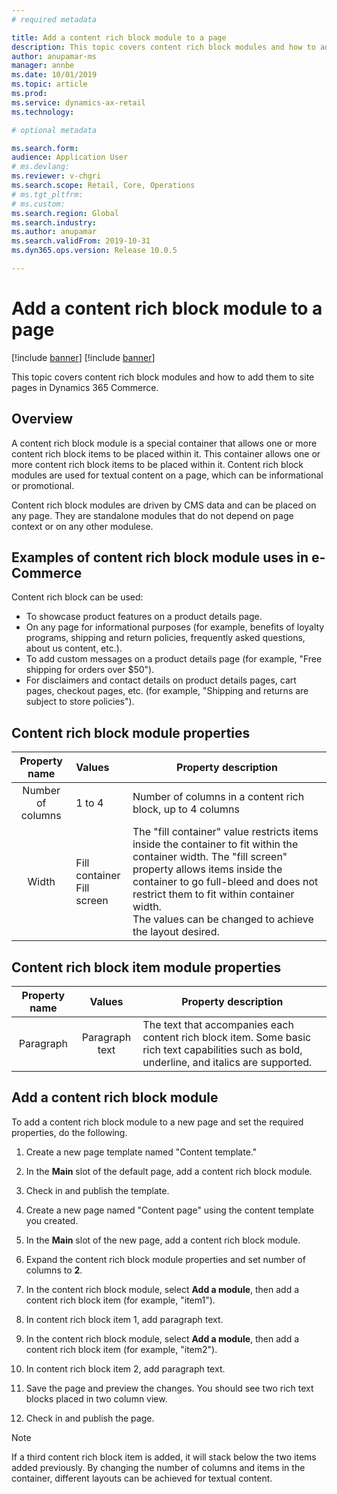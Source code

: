 ```yaml
---
# required metadata

title: Add a content rich block module to a page
description: This topic covers content rich block modules and how to add them to site pages in Dynamics 365 Commerce.
author: anupamar-ms
manager: annbe
ms.date: 10/01/2019
ms.topic: article
ms.prod: 
ms.service: dynamics-ax-retail
ms.technology: 

# optional metadata

ms.search.form:  
audience: Application User
# ms.devlang: 
ms.reviewer: v-chgri
ms.search.scope: Retail, Core, Operations
# ms.tgt_pltfrm: 
# ms.custom: 
ms.search.region: Global
ms.search.industry: 
ms.author: anupamar
ms.search.validFrom: 2019-10-31
ms.dyn365.ops.version: Release 10.0.5

---
```

# Add a content rich block module to a page

[!include [banner](../includes/preview-banner.md)]
[!include [banner](../includes/banner.md)]

This topic covers content rich block modules and how to add them to site pages in Dynamics 365 Commerce.

## Overview

A content rich block module is a special container that allows one or more content rich block items to be placed within it. This container allows one or more content rich block items to be placed within it. Content rich block modules are used for textual content on a page, which can be informational or promotional.

Content rich block modules are driven by CMS data and can be placed on any page. They are standalone modules that do not depend on page context or on any other modulese. 

## Examples of content rich block module uses in e-Commerce

Content rich block can be used:

* To showcase product features on a product details page.
* On any page for informational purposes (for example, benefits of loyalty programs, shipping and return policies, frequently asked questions, about us content, etc.).
* To add custom messages on a product details page (for example, "Free shipping for orders over $50"). 
* For disclaimers and contact details on product details pages, cart pages, checkout pages, etc. (for example, "Shipping and returns are subject to store policies").
 
## Content rich block module properties

|   Property name   | Values                         | Property description                                         |
| :---------------: | :----------------------------- | ------------------------------------------------------------ |
| Number of columns | 1 to 4                     | Number of columns in a content rich block, up to 4 columns      |
|       Width       | Fill container<br />Fill screen | The "fill container" value restricts items inside the container to fit within the container width. The "fill screen" property allows items inside the container to go full-bleed and does not restrict them to fit within container width.<br />The values can be changed to achieve the layout desired. |

 

## Content rich block item module properties

| Property name | Values         | Property description                                         |
| :-----------: | :--------------: | ------------------------------------------------------------ |
|   Paragraph   | Paragraph text | The text that accompanies each content rich block item. Some basic rich text capabilities such as bold, underline, and italics are supported. |

 
## Add a content rich block module

To add a content rich block module to a new page and set the required properties, do the following.

1. Create a new page template named "Content template."

1. In the **Main** slot of the default page, add a content rich block module. 

1. Check in and publish the template.

1. Create a new page named "Content page" using the content template you created.

1. In the **Main** slot of the new page, add a content rich block module.

1. Expand the content rich block module properties and set number of columns to **2**.

1. In the content rich block module, select **Add a module**, then add a content rich block item (for example, "item1"). 

1. In content rich block item 1, add paragraph text.

1. In the content rich block module, select **Add a module**, then add a content rich block item (for example, "item2"). 

1. In content rich block item 2, add paragraph text.

1. Save the page and preview the changes. You should see two rich text blocks placed in two column view. 

1. Check in and publish the page.

>[!NOTE] 
> If a third content rich block item is added, it will stack below the two items added previously. By changing the number of columns and items in the container, different layouts can be achieved for textual content.

